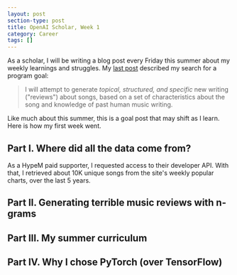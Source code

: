 ```yaml
---
layout: post
section-type: post
title: OpenAI Scholar, Week 1
category: Career
tags: []
---
```


As a scholar, I will be writing a blog post every Friday this summer about my weekly learnings and struggles. My [last post](/career/2018/06/03/project-ideation) described my search for a program goal:

> I will attempt to generate _topical, structured, and specific_ new writing ("reviews") about songs, based on a set of characteristics about the song and knowledge of past human music writing.

Like much about this summer, this is a goal post that may shift as I learn. Here is how my first week went.

## Part I. Where did all the data come from?

As a HypeM paid supporter, I requested access to their developer API. With that, I retrieved about 10K unique songs from the site's weekly popular charts, over the last 5 years.

## Part II. Generating terrible music reviews with n-grams

## Part III. My summer curriculum

## Part IV. Why I chose PyTorch (over TensorFlow)


